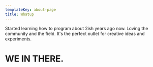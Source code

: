```yaml
---
templateKey: about-page
title: Whatup
---
```

Started learning how to program about 2ish years ago now. Loving the community and the field. It's the perfect outlet for creative ideas and experiments.



# WE IN THERE.
